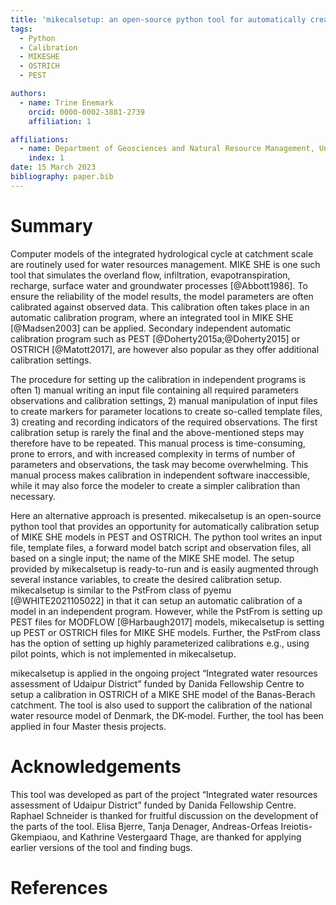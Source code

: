 ```yaml
---
title: 'mikecalsetup: an open-source python tool for automatically creating calibration setups of MIKE SHE models in PEST or OSTRICH'
tags:
  - Python
  - Calibration 
  - MIKESHE
  - OSTRICH
  - PEST

authors:
  - name: Trine Enemark
    orcid: 0000-0002-3881-2739
    affiliation: 1 

affiliations:
  - name: Department of Geosciences and Natural Resource Management, University of Copenhagen, Copenhagen, 1350, Denmark
    index: 1
date: 15 March 2023
bibliography: paper.bib
---
```


# Summary
Computer models of the integrated hydrological cycle at catchment scale are routinely used for water resources management. MIKE SHE is one such tool that simulates the overland flow, infiltration,  evapotranspiration, recharge, surface water and groundwater processes [@Abbott1986]. To ensure the reliability of the model results, the model parameters are often calibrated against observed data. This calibration often takes place in an automatic calibration program, where an integrated tool in MIKE SHE [@Madsen2003] can be applied. Secondary independent automatic calibration program such as PEST [@Doherty2015a;@Doherty2015] or OSTRICH [@Matott2017], are however also popular as they offer additional calibration settings.

The procedure for setting up the calibration in independent programs is often 1) manual writing an input file containing all required parameters observations and calibration settings, 2) manual manipulation of input files to create markers for parameter locations to create so-called template files, 3) creating and recording indicators of the required observations. The first calibration setup is rarely the final and the above-mentioned steps may therefore have to be repeated. This manual process is time-consuming, prone to errors, and with increased complexity in terms of number of parameters and observations, the task may become overwhelming. This manual process makes calibration in independent software inaccessible, while it may also force the modeler to create a simpler calibration than necessary.

Here an alternative approach is presented. mikecalsetup is an open-source python tool that provides an opportunity for automatically calibration setup of MIKE SHE models in PEST and OSTRICH. The python tool writes an input file, template files, a forward model batch script and observation files, all based on a single input; the name of the MIKE SHE model. The setup provided by mikecalsetup is ready-to-run and is easily augmented through several instance variables, to create the desired calibration setup. 
mikecalsetup is similar to the PstFrom class of pyemu [@WHITE2021105022] in that it can setup an automatic calibration of a model in an independent program. However, while the PstFrom is setting up PEST files for MODFLOW [@Harbaugh2017] models, mikecalsetup is setting up PEST or OSTRICH files for MIKE SHE models. Further, the PstFrom class has the option of setting up highly parameterized calibrations e.g., using pilot points, which is not implemented in mikecalsetup.

mikecalsetup is applied in the ongoing project “Integrated water resources assessment of Udaipur District” funded by Danida Fellowship Centre to setup a calibration in OSTRICH of a MIKE SHE model of the Banas-Berach catchment. The tool is also used to support the calibration of the national water resource model of Denmark, the DK-model. Further, the tool has been applied in four Master thesis projects.


# Acknowledgements
This tool was developed as part of the project “Integrated water resources assessment of Udaipur District” funded by Danida Fellowship Centre. Raphael Schneider is thanked for fruitful discussion on the development of the parts of the tool. Elisa Bjerre, Tanja Denager, Andreas-Orfeas Ireiotis-Gkempiaou, and Kathrine Vestergaard Thage, are thanked for applying earlier versions of the tool and finding bugs.


# References
